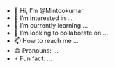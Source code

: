 - 👋 Hi, I’m @Mintookumar
- 👀 I’m interested in ...
- 🌱 I’m currently learning ...
- 💞️ I’m looking to collaborate on ...
- 📫 How to reach me ...
- 😄 Pronouns: ...
- ⚡ Fun fact: ...

<!---
Mintookumar/Mintookumar is a ✨ special ✨ repository because its `README.md` (this file) appears on your GitHub profile.
You can click the Preview link to take a look at your changes.
--->
